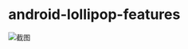 # android-lollipop-features

![截图](https://github.com/freedomeden/android-lollipop-features/blob/master/picture/screen.gif)
